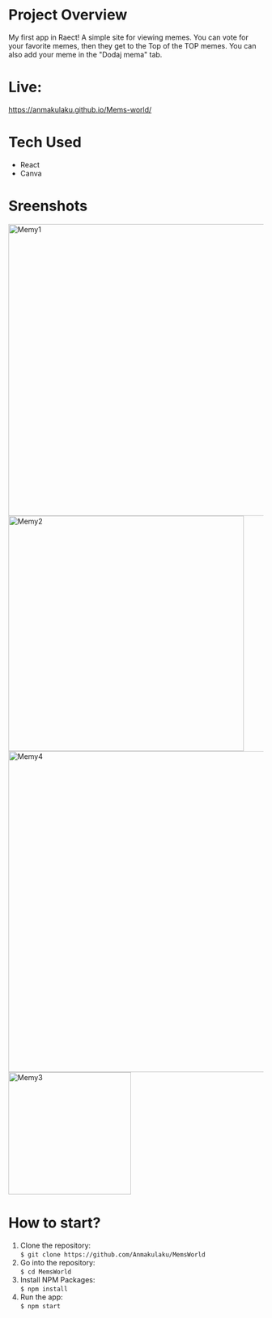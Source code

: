 # Project Overview

My first app in Raect! 
A simple site for viewing memes. You can vote for your favorite memes,
then they get to the Top of the TOP memes. You can also add your meme in the "Dodaj mema" tab.

# Live:

https://anmakulaku.github.io/Mems-world/

# Tech Used
<ul>
  <li>React</li>
  <li>Canva</li>
</ul>

# Sreenshots

<img width="577" alt="Memy1" src="https://github.com/Anmakulaku/Mems-world/assets/119726677/462520f5-a62c-44d3-ba29-f3bc9d737ebd">
<img width="465" alt="Memy2" src="https://github.com/Anmakulaku/Mems-world/assets/119726677/962d8b0c-4e65-49a3-a1b8-91f25cb3b406">
<img width="635" alt="Memy4" src="https://github.com/Anmakulaku/Mems-world/assets/119726677/87e55ecd-c8fc-4a85-a61c-4a88e8aa49b7">
<img width="242" alt="Memy3" src="https://github.com/Anmakulaku/Mems-world/assets/119726677/cfd26932-270f-427b-a5d1-a4c26e627056">

# How to start?
  1. Clone the repository: <br>
  ```$ git clone https://github.com/Anmakulaku/MemsWorld``` <br>
  2. Go into the repository: <br>
  ```$ cd MemsWorld``` <br>
   3. Install NPM Packages: <br>
  ```$ npm install``` <br>
  4. Run the app: <br>
 ```$ npm start``` <br>

